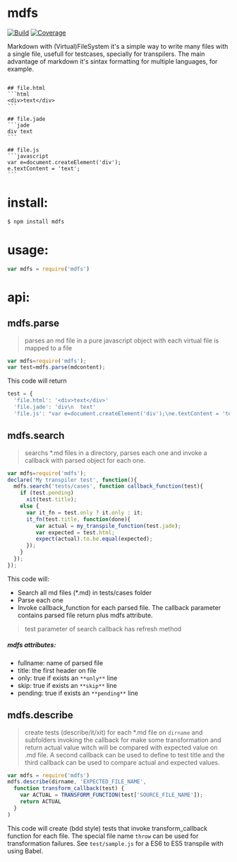 # mdfs
[![Build](https://travis-ci.org/teintinu/mdfs.svg?branch=master)](https://travis-ci.org/teintinu/mdfs) [![Coverage](https://img.shields.io/coveralls/teintinu/mdfs.svg)](https://coveralls.io/r/teintinu/mdfs?branch=master)

Markdown with (Virtual)FileSystem it's a simple way to write many files with a single file, usefull for testcases, specially for transpilers. The main advantage of markdown it's sintax formatting for multiple languages, for example.

```

## file.html
՝՝՝html
<div>text</div>
՝՝՝

## file.jade
՝՝՝jade
div text
՝՝՝

## file.js
՝՝՝javascript
var e=document.createElement('div');
e.textContent = 'text';
՝՝՝

```


# install:
```bash
$ npm install mdfs
```
# usage:
```javascript
var mdfs = require('mdfs')
```

# api:
## mdfs.parse
> parses an md file in a pure javascript object with each virtual file is mapped to a file
```javascript
var mdfs=require('mdfs');
var test=mdfs.parse(mdcontent);
```
This code will return
```javascript
test = {
  'file.html': '<div>text</div>'
  'file.jade': 'div\n  text'
  'file.js': "var e=document.createElement('div');\ne.textContent = 'text';"
```

## mdfs.search 
> searchs *.md files in a directory, parses each one and invoke a callback with parsed object for each one.
```javascript
var mdfs=require('mdfs');
declare('My transpiler test', function(){
  mdfs.search('tests/cases', function callback_function(test){
    if (test.pending)
      xit(test.title);
    else {
      var it_fn = test.only ? it.only : it;
      it_fn(test.title, function(done){
         var actual = my_transpile_function(test.jade);
         var expected = test.html;
         expect(actual).to.be.equal(expected);
      });
    }
  });
});
```
This code will:
* Search all md files (*.md) in tests/cases folder
* Parse each one 
* Invoke callback_function for each parsed file. The callback parameter contains parsed file return plus mdfs attribute.
> test parameter of search callback has refresh method
 
##### mdfs attributes:
* fullname: name of parsed file
* title: the first header on file
* only: true if exists an `**only**` line 
* skip: true if exists an `**skip**` line 
* pending: true if exists an `**pending**` line 

## mdfs.describe
> create tests (describe/it/xit) for each *.md file on `dirname` and subfolders invoking the callback for make some transformation and return actual value witch will be compared with expected value on .md file. A second callback can be used to define to test title and the third callback can be used to compare actual and expected values.
```javascript
var mdfs = require('mdfs')
mdfs.describe(dirname, 'EXPECTED_FILE_NAME',
  function transform_callback(test) {
    var ACTUAL = TRANSFORM_FUNCTION(test['SOURCE_FILE_NAME']);
    return ACTUAL
  }
)
```
This code will create (bdd style) tests that invoke transform_callback function for each file. The special file name `throw` can be used for transformation failures.
See `test/sample.js` for a ES6 to ES5 transpile with using Babel.
